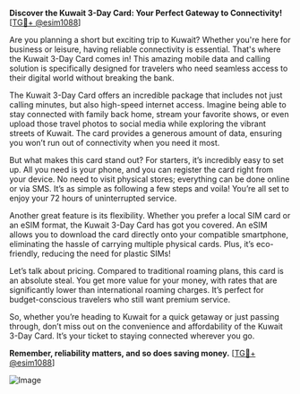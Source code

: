**Discover the Kuwait 3-Day Card: Your Perfect Gateway to Connectivity!** [[TG💪+ @esim1088](https://t.me/s/esim1088)]

Are you planning a short but exciting trip to Kuwait? Whether you're here for business or leisure, having reliable connectivity is essential. That's where the Kuwait 3-Day Card comes in! This amazing mobile data and calling solution is specifically designed for travelers who need seamless access to their digital world without breaking the bank.

The Kuwait 3-Day Card offers an incredible package that includes not just calling minutes, but also high-speed internet access. Imagine being able to stay connected with family back home, stream your favorite shows, or even upload those travel photos to social media while exploring the vibrant streets of Kuwait. The card provides a generous amount of data, ensuring you won’t run out of connectivity when you need it most.

But what makes this card stand out? For starters, it’s incredibly easy to set up. All you need is your phone, and you can register the card right from your device. No need to visit physical stores; everything can be done online or via SMS. It’s as simple as following a few steps and voila! You’re all set to enjoy your 72 hours of uninterrupted service.

Another great feature is its flexibility. Whether you prefer a local SIM card or an eSIM format, the Kuwait 3-Day Card has got you covered. An eSIM allows you to download the card directly onto your compatible smartphone, eliminating the hassle of carrying multiple physical cards. Plus, it’s eco-friendly, reducing the need for plastic SIMs!

Let’s talk about pricing. Compared to traditional roaming plans, this card is an absolute steal. You get more value for your money, with rates that are significantly lower than international roaming charges. It’s perfect for budget-conscious travelers who still want premium service.

So, whether you’re heading to Kuwait for a quick getaway or just passing through, don’t miss out on the convenience and affordability of the Kuwait 3-Day Card. It’s your ticket to staying connected wherever you go. 

**Remember, reliability matters, and so does saving money.** [[TG💪+ @esim1088](https://t.me/s/esim1088)]

![Image](https://i.postimg.cc/Y0z9fWf4/image.png)